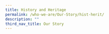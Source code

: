 ```yaml
---
title: History and Heritage
permalink: /who-we-are/Our-Story/hist-herit/
description: ""
third_nav_title: Our Story
---
```

